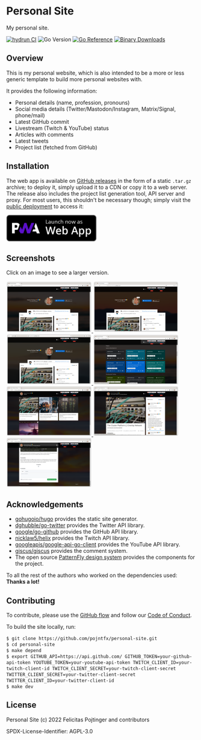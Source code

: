 # Personal Site

My personal site.

[![hydrun CI](https://github.com/pojntfx/personal-site/actions/workflows/hydrun.yaml/badge.svg)](https://github.com/pojntfx/personal-site/actions/workflows/hydrun.yaml)
![Go Version](https://img.shields.io/badge/go%20version-%3E=1.16-61CFDD.svg)
[![Go Reference](https://pkg.go.dev/badge/github.com/pojntfx/personal-site.svg)](https://pkg.go.dev/github.com/pojntfx/personal-site)
[![Binary Downloads](https://img.shields.io/github/downloads/pojntfx/personal-site/total?label=binary%20downloads)](https://github.com/pojntfx/personal-site/releases)

## Overview

This is my personal website, which is also intended to be a more or less generic template to build more personal websites with.

It provides the following information:

- Personal details (name, profession, pronouns)
- Social media details (Twitter/Mastodon/Instagram, Matrix/Signal, phone/mail)
- Latest GitHub commit
- Livestream (Twitch & YouTube) status
- Articles with comments
- Latest tweets
- Project list (fetched from GitHub)

## Installation

The web app is available on [GitHub releases](https://github.com/pojntfx/personal-site/releases) in the form of a static `.tar.gz` archive; to deploy it, simply upload it to a CDN or copy it to a web server. The release also includes the project list generation tool, API server and proxy. For most users, this shouldn't be necessary though; simply visit the [public deployment](https://felicitas.pojtinger.com/) to access it:

[<img src="https://github.com/alphahorizonio/webnetesctl/raw/main/img/launch.png" width="240">](https://felicitas.pojtinger.com/)

## Screenshots

Click on an image to see a larger version.

<a display="inline" href="./docs/chrome.png?raw=true">
<img src="./docs/chrome.png" width="45%" alt="Screenshot of the site on Chrome" title="Screenshot of the site on Chrome">
</a>

<a display="inline" href="./docs/firefox.png?raw=true">
<img src="./docs/firefox.png" width="45%" alt="Screenshot of the site on Firefox" title="Screenshot of the site on Firefox">
</a>

<a display="inline" href="./docs/webkit.png?raw=true">
<img src="./docs/webkit.png" width="45%" alt="Screenshot of the site on WebKit" title="Screenshot of the site on WebKit">
</a>

<a display="inline" href="./docs/project-list.png?raw=true">
<img src="./docs/project-list.png" width="45%" alt="Screenshot of the project list" title="Screenshot of the project list">
</a>

<a display="inline" href="./docs/article-list.png?raw=true">
<img src="./docs/article-list.png" width="45%" alt="Screenshot of the article list" title="Screenshot of the article list">
</a>

<a display="inline" href="./docs/article.png?raw=true">
<img src="./docs/article.png" width="45%" alt="Screenshot of an article" title="Screenshot of an article">
</a>

<a display="inline" href="./docs/comments.png?raw=true">
<img src="./docs/comments.png" width="45%" alt="Screenshot of the article comment section" title="Screenshot of the article comment section">
</a>

## Acknowledgements

- [gohugoio/hugo](https://github.com/gohugoio/hugo) provides the static site generator.
- [dghubble/go-twitter](https://github.com/dghubble/go-twitter) provides the Twitter API library.
- [google/go-github](https://github.com/google/go-github) provides the GitHub API library.
- [nicklaw5/helix](https://github.com/nicklaw5/helix) provides the Twitch API library.
- [googleapis/google-api-go-client](https://github.com/googleapis/google-api-go-client) provides the YouTube API library.
- [giscus/giscus](https://github.com/giscus/giscus) provides the comment system.
- The open source [PatternFly design system](https://www.patternfly.org/v4/) provides the components for the project.

To all the rest of the authors who worked on the dependencies used: **Thanks a lot!**

## Contributing

To contribute, please use the [GitHub flow](https://guides.github.com/introduction/flow/) and follow our [Code of Conduct](./CODE_OF_CONDUCT.md).

To build the site locally, run:

```shell
$ git clone https://github.com/pojntfx/personal-site.git
$ cd personal-site
$ make depend
$ export GITHUB_API=https://api.github.com/ GITHUB_TOKEN=your-github-api-token YOUTUBE_TOKEN=your-youtube-api-token TWITCH_CLIENT_ID=your-twitch-client-id TWITCH_CLIENT_SECRET=your-twitch-client-secret TWITTER_CLIENT_SECRET=your-twitter-client-secret TWITTER_CLIENT_ID=your-twitter-client-id
$ make dev
```

## License

Personal Site (c) 2022 Felicitas Pojtinger and contributors

SPDX-License-Identifier: AGPL-3.0
